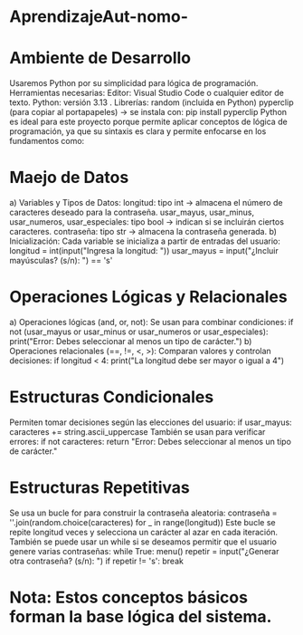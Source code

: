 # AprendizajeAut-nomo-
# Ambiente de Desarrollo
Usaremos Python por su simplicidad para lógica de programación.
Herramientas necesarias:
Editor: Visual Studio Code o cualquier editor de texto.
Python: versión 3.13 . 
Librerías:
  random (incluida en Python)
  pyperclip (para copiar al portapapeles) → se instala con: pip install pyperclip
Python es ideal para este proyecto porque permite aplicar conceptos de lógica de programación, ya que su sintaxis es clara y permite enfocarse en los fundamentos como:
# Maejo de Datos 
  a) Variables y Tipos de Datos:
    longitud: tipo int → almacena el número de caracteres deseado para la contraseña.
    usar_mayus, usar_minus, usar_numeros, usar_especiales: tipo bool → indican si se incluirán ciertos caracteres.
    contraseña: tipo str → almacena la contraseña generada.
  b) Inicialización:
    Cada variable se inicializa a partir de entradas del usuario:
    longitud = int(input("Ingresa la longitud: "))
    usar_mayus = input("¿Incluir mayúsculas? (s/n): ") == 's'
# Operaciones Lógicas y Relacionales
  a) Operaciones lógicas (and, or, not):
  Se usan para combinar condiciones:
  if not (usar_mayus or usar_minus or usar_numeros or usar_especiales):
    print("Error: Debes seleccionar al menos un tipo de carácter.")
  b) Operaciones relacionales (==, !=, <, >):
  Comparan valores y controlan decisiones:
  if longitud < 4:
    print("La longitud debe ser mayor o igual a 4")
# Estructuras Condicionales
  Permiten tomar decisiones según las elecciones del usuario:
  if usar_mayus:
    caracteres += string.ascii_uppercase
  También se usan para verificar errores:
  if not caracteres:
    return "Error: Debes seleccionar al menos un tipo de carácter."
# Estructuras Repetitivas
  Se usa un bucle for para construir la contraseña aleatoria:
  contraseña = ''.join(random.choice(caracteres) for _ in range(longitud))
  Este bucle se repite longitud veces y selecciona un carácter al azar en cada iteración.
  También se puede usar un while si se deseamos permitir que el usuario genere varias contraseñas:
  while True:
      menu()
      repetir = input("¿Generar otra contraseña? (s/n): ")
      if repetir != 's':
          break
# Nota:  Estos conceptos básicos forman la base lógica del sistema.
  
  
